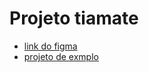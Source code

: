 # Projeto tiamate


- [link do figma](https://www.figma.com/design/gxaiFkJLb0V02UUqGs426j/Site-Tiamte-2021?node-id=8-9&p=f&t=XtVdTJd3b0AM5XtG-0)
- [projeto de exmplo](https://site-tiamate.vercel.app/)
